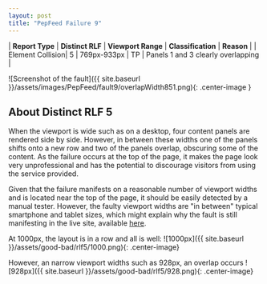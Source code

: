 ```yaml
---
layout: post
title: "PepFeed Failure 9"
---
```

| **Report Type** | **Distinct RLF** | **Viewport Range** | **Classification** | **Reason** |
| Element Collision| 5 | 769px-933px | TP | Panels 1 and 3 clearly overlapping | 

![Screenshot of the fault]({{ site.baseurl }}/assets/images/PepFeed/fault9/overlapWidth851.png){: .center-image }

## About Distinct RLF 5

When the viewport is wide such as on a desktop, four content panels are rendered side by side. However, in between these widths one of the panels shifts onto a new row and two of the panels overlap, obscuring some of the content. As the failure occurs at the top of the page, it makes the page look very unprofessional and has the potential to discourage visitors from using the service provided.

Given that the failure manifests on a reasonable number of viewport widths and is located near the top of the page, it should be easily detected by a manual tester. However, the faulty viewport widths are "in between" typical smartphone and tablet sizes, which might explain why the fault is still manifesting in the live site, available [here](http://pepfeed.com).

At 1000px, the layout is in a row and all is well:
![1000px]({{ site.baseurl }}/assets/good-bad/rlf5/1000.png){: .center-image}

However, an narrow viewport widths such as 928px, an overlap occurs
![928px]({{ site.baseurl }}/assets/good-bad/rlf5/928.png){: .center-image}
